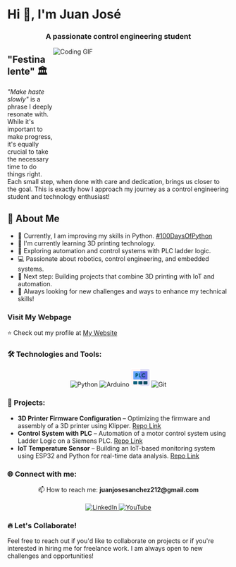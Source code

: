 # Hi 👋, I'm Juan José

<h3 align="center">A passionate control engineering student</h3>

<img align="right" src="https://media.giphy.com/media/SWoSkN6DxTszqIKEqv/giphy.gif" alt="Coding GIF" width="400" height="280">

## "Festina lente" 🏛️

*"Make haste slowly"* is a phrase I deeply resonate with. While it's important to make progress, it's equally crucial to take the necessary time to do things right. Each small step, when done with care and dedication, brings us closer to the goal. This is exactly how I approach my journey as a control engineering student and technology enthusiast!

## 🚀 About Me

- 🌱 Currently, I am improving my skills in Python. [#100DaysOfPython](https://github.com/juasanchezme/100DaysOfPython)
- 🤖 I'm currently learning 3D printing technology.
- 🔧 Exploring automation and control systems with PLC ladder logic.
- 💻 Passionate about robotics, control engineering, and embedded systems.
- 🎯 Next step: Building projects that combine 3D printing with IoT and automation.
- 🚀 Always looking for new challenges and ways to enhance my technical skills!

### **Visit My Webpage**

⭐️ Check out my profile at [My Website](https://juanjosewebpage.vercel.app/)

### 🛠️ Technologies and Tools:

<p align="center">
  <img src="https://img.icons8.com/color/48/000000/python--v1.png" alt="Python"/>
  <img src="https://img.icons8.com/color/48/000000/arduino.png" alt="Arduino"/>
  <img src="images/plc.png" alt="PLC" width="42" height="42"/>
  <img src="https://img.icons8.com/color/48/000000/git.png" alt="Git"/>
</p>

### 🚀 Projects:

- **3D Printer Firmware Configuration** – Optimizing the firmware and assembly of a 3D printer using Klipper. [Repo Link](https://github.com/juasanchezme/3d-printer)
- **Control System with PLC** – Automation of a motor control system using Ladder Logic on a Siemens PLC. [Repo Link](https://github.com/juasanchezme/plc-control-system)
- **IoT Temperature Sensor** – Building an IoT-based monitoring system using ESP32 and Python for real-time data analysis. [Repo Link](https://github.com/juasanchezme/iot-temperature-sensor)

### 🌐 Connect with me:

<p align="center">
  📫 How to reach me: <strong>juanjosesanchez212@gmail.com</strong><br><br>
  <a href="https://www.linkedin.com/in/juan-jos%C3%A9-s%C3%A1nchez-mej%C3%ADa-7a33b0305" target="_blank">
    <img src="https://img.icons8.com/ios-filled/50/0077b5/linkedin.png" alt="LinkedIn" width="40" height="40"/>
  </a>
  <a href="https://www.youtube.com/@Creafera" target="_blank">
    <img src="https://img.icons8.com/ios-filled/50/FF0000/youtube-play.png" alt="YouTube" width="40" height="40"/>
  </a>
</p>

### 🔥 Let's Collaborate!

Feel free to reach out if you'd like to collaborate on projects or if you're interested in hiring me for freelance work. I am always open to new challenges and opportunities!
